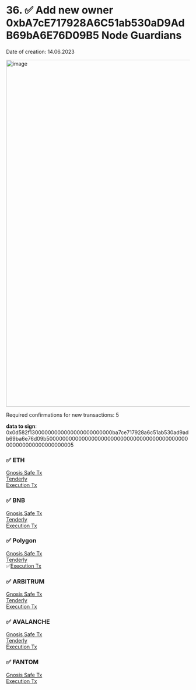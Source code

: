 
# 36. ✅ Add new owner 0xbA7cE717928A6C51ab530aD9AdB69bA6E76D09B5 Node Guardians
Date of creation: 14.06.2023


<img width="948" alt="image" src="https://github.com/debridge-finance/multisig-evm-transactions/assets/29544129/1067c28e-1725-4890-a6fc-be57e6bd1243">

Required confirmations for new transactions: 5

**data to sign**: 0x0d582f13000000000000000000000000ba7ce717928a6c51ab530ad9adb69ba6e76d09b50000000000000000000000000000000000000000000000000000000000000005  



### ✅  ETH  
[Gnosis Safe Tx](https://app.safe.global/transactions/tx?id=multisig_0x6bec1faF33183e1Bc316984202eCc09d46AC92D5_0x2ed9c239ef5afada827cb458268f85df5b93ed12d5878041996c62df6f2b4ed2&safe=eth%3A0x6bec1faF33183e1Bc316984202eCc09d46AC92D5)  
[Tenderly](https://dashboard.tenderly.co/public/safe/safe-apps/simulator/ed95c28c-1d87-487f-837e-85b370166b7b)  
[Execution Tx](https://etherscan.io/tx/0x4bfa15f67f6ce9b1d4d6bca630bcc8467820337e9e03ff72d2a9004a3efff05b#eventlog)  

### ✅ BNB   
[Gnosis Safe Tx](https://app.safe.global/transactions/tx?id=multisig_0xA52842cD43fA8c4B6660E443194769531d45b265_0xc8dc448414bf3040eb4ac49fb168a21dbcafd017e6e140eb0e9c1c0f5864732a&safe=bnb:0xA52842cD43fA8c4B6660E443194769531d45b265)  
[Tenderly](https://dashboard.tenderly.co/public/safe/safe-apps/simulator/a501d144-edae-4634-9287-5abfc1aaa664)  
[Execution Tx](https://bscscan.com/tx/0x76852f0bacf65e89d3bfbcf0fc67fdd01ee9a64e2864e882947140fd99553e68)  

### ✅ Polygon   
[Gnosis Safe Tx](https://app.safe.global/transactions/tx?id=multisig_0xA52842cD43fA8c4B6660E443194769531d45b265_0x0e16675453ba11801d0000a305e78ed7d5bfb677e8ff64610089f6632045e0ef&safe=matic:0xA52842cD43fA8c4B6660E443194769531d45b265)  
[Tenderly](https://dashboard.tenderly.co/public/safe/safe-apps/simulator/6ec9a4ad-ae1f-4fe2-b8d0-b6ccf4278307)  
✅[Execution Tx](https://polygonscan.com/tx/0x011344363f882fe29ac74976897bca0e5811debfebba9e787a8320bcde7e21f7#eventlog)  

### ✅ ARBITRUM   
[Gnosis Safe Tx](https://app.safe.global/transactions/tx?id=multisig_0xA52842cD43fA8c4B6660E443194769531d45b265_0xbda411b40114442bf952a78fda95d46643c31d272ae577890c9b46fc62c52fb9&safe=arb1:0xA52842cD43fA8c4B6660E443194769531d45b265)  
[Tenderly](https://dashboard.tenderly.co/public/safe/safe-apps/simulator/ffbaa28a-aa7f-4637-bf5f-2dffcf79069b)  
[Execution Tx](https://arbiscan.io/tx/0xdfe7c34fa0391dbe4f24a887614b5041420c46fa1faf4c232c8af1b04b2a45d2#eventlog)  

### ✅  AVALANCHE  
[Gnosis Safe Tx](https://app.safe.global/transactions/tx?id=multisig_0x8AC842e8f3be6BF67ccfdC87CE3F98D635008Ef0_0x3d50a96189b9b4f5db3185b60e1601629e58b1d41ad96854d11f8b6d4ba40ba1&safe=avax%3A0x8AC842e8f3be6BF67ccfdC87CE3F98D635008Ef0)  
[Tenderly](https://dashboard.tenderly.co/public/safe/safe-apps/simulator/b108f914-d73d-404b-82cb-0753cd74e9ac)  
[Execution Tx](https://snowtrace.io/tx/0xb41fbcff4127fbd27f9d59f7c68c37da00b85ad5b3a991adfdeb88c6d1083eb2#eventlog)  

### ✅ FANTOM  
[Gnosis Safe Tx](https://safe.fantom.network/ftm:0xA52842cD43fA8c4B6660E443194769531d45b265/transactions/multisig_0xA52842cD43fA8c4B6660E443194769531d45b265_0x5f7fcca50794918503dc74a565aaff0eed0df532c7125fa1b3597e83b79b62ec)  
[Execution Tx](https://ftmscan.com/tx/0xdc6795fd68b0c741a1bcd817043747cfb1cab6acd6f0e60883fd70b6e205852a#eventlog)  
